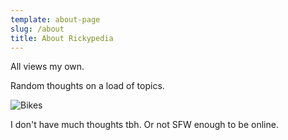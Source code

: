 ```yaml
---
template: about-page
slug: /about
title: About Rickypedia
---
```

All views my own.

Random thoughts on a load of topics.

![Bikes](/assets/rickypedia-avatar.jpeg "Bikes")

I don't have much thoughts tbh. Or not SFW enough to be online.